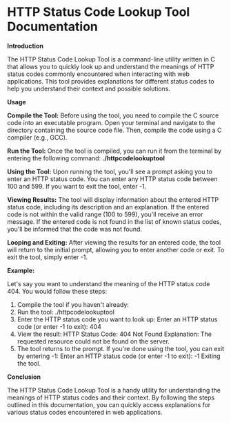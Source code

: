 # HTTP Status Code Lookup Tool Documentation

**Introduction**  

The HTTP Status Code Lookup Tool is a command-line utility written in C that allows you to quickly look up and understand the meanings of HTTP status codes commonly encountered when interacting with web applications. This tool provides explanations for different status codes to help you understand their context and possible solutions.

**Usage**

**Compile the Tool:** 
Before using the tool, you need to compile the C source code into an executable program. Open your terminal and navigate to the directory containing the source code file. Then, compile the code using a C compiler (e.g., GCC).

**Run the Tool:** 
Once the tool is compiled, you can run it from the terminal by entering the following command:
**./httpcodelookuptool**

**Using the Tool:**
Upon running the tool, you'll see a prompt asking you to enter an HTTP status code. You can enter any HTTP status code between 100 and 599.
If you want to exit the tool, enter -1.

**Viewing Results:**
The tool will display information about the entered HTTP status code, including its description and an explanation.
If the entered code is not within the valid range (100 to 599), you'll receive an error message.
If the entered code is not found in the list of known status codes, you'll be informed that the code was not found.

**Looping and Exiting:**
After viewing the results for an entered code, the tool will return to the initial prompt, allowing you to enter another code or exit.
To exit the tool, simply enter -1.

**Example:**

Let's say you want to understand the meaning of the HTTP status code 404. You would follow these steps:
1. Compile the tool if you haven't already:
2. Run the tool: ./httpcodelookuptool
3. Enter the HTTP status code you want to look up:
       Enter an HTTP status code (or enter -1 to exit): 404
4. View the result:
       HTTP Status Code: 404 Not Found
       Explanation: The requested resource could not be found on the server.
5. The tool returns to the prompt. If you're done using the tool, you can exit by entering -1:
       Enter an HTTP status code (or enter -1 to exit): -1
       Exiting the tool.


**Conclusion**

The HTTP Status Code Lookup Tool is a handy utility for understanding the meanings of HTTP status codes and their context. By following the steps outlined in this documentation, you can quickly access explanations for various status codes encountered in web applications.


